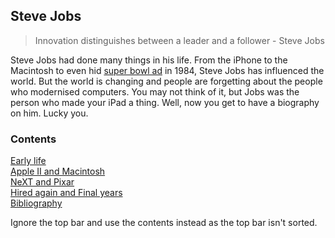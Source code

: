 ## Steve Jobs
 > Innovation distinguishes between a leader and a follower - Steve Jobs <br>

Steve Jobs had done many things in his life. From the iPhone to the Macintosh to even hid [super bowl ad](https://www.youtube.com/watch?v=2zfqw8nhUwA) in 1984, Steve Jobs has influenced the world. But the world is changing and people are forgetting about the people who modernised computers. You may not think of it, but Jobs was the person who made your iPad a thing. Well, now you get to have a biography on him. Lucky you.

### Contents
[Early life](earlylife.md) <br>
[Apple II and Macintosh](apple2andmacintosh.md) <br>
[NeXT and Pixar](NeXTandpixar.md) <br>
[Hired again and Final years](renew.md) <br>
[Bibliography](Bibliography.md)

Ignore the top bar and use the contents instead as the top bar isn't sorted.


